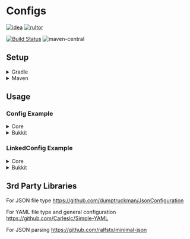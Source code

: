 # Configs

[![idea](https://www.elegantobjects.org/intellij-idea.svg)](https://www.jetbrains.com/idea/)
[![rultor](https://www.rultor.com/b/yegor256/rultor)](https://www.rultor.com/p/portlek/configs)

[![Build Status](https://travis-ci.com/portlek/configs.svg?branch=master)](https://travis-ci.com/portlek/configs)
![maven-central](https://img.shields.io/maven-central/v/io.github.portlek/configs-core)
## Setup

<details>
<summary>Gradle</summary>

```gradle
plugins {
    id "com.github.johnrengelman.shadow" version "5.2.0"
}

repositories {
    mavenCentral()
}

dependencies {
    // For the all project type
    implementation("io.github.portlek:configs-core:${version}")
    // If you don't make an application which has not the snakeyaml add the implementation.
    implementation("org.yaml:snakeyaml:1.26")

    // For the bukkit projects
    // You don't have to add snakeyaml implementation into bukkit plugins,
    // it because Bukkit has already snakeyaml implementation in it.
    implementation("io.github.portlek:configs-bukkit:${version}")
}

shadowJar {
    relocate('io.github.portlek.configs', "your.package.path.to.relocate")
    // other stuffs.
}
```
</details>

<details>
<summary>Maven</summary>

```xml
<dependencies>
    <!-- For the all project type -->
    <dependency>
      <groupId>io.github.portlek</groupId>
      <artifactId>configs-core</artifactId>
      <version>${version}</version>
    </dependency>
    <!-- If you don't make an application which has not the snakeyaml add the implementation. -->
    <dependency>
      <groupId>org.yaml</groupId>
      <artifactId>snakeyaml</artifactId>
      <version>1.26</version>
    </dependency>
    <!-- For the bukkit projects -->
    <dependency>
      <groupId>io.github.portlek</groupId>
      <artifactId>configs-bukkit</artifactId>
      <version>${version}</version>
    </dependency>
</dependencies>
```

Also you have to make relocation for the library with;

```xml
<plugin>
    <groupId>org.apache.maven.plugins</groupId>
    <artifactId>maven-shade-plugin</artifactId>
    <version>3.2.2</version>
    <configuration>
        <!-- Other settings -->
        <relocations>
            <relocation>
                <pattern>io.github.portlek.configs</pattern>
                <!-- Replace this -->
                <shadedPattern>[YOUR PACKAGE].configs</shadedPattern>
            </relocation>
        </relocations>
    </configuration>
    <executions>
        <execution>
            <phase>package</phase>
            <goals>
                <goal>shade</goal>
            </goals>
        </execution>
    </executions>
</plugin>
```
</details>

## Usage

### Config Example

<details>
<summary>Core</summary>

```java
import io.github.portlek.configs.FileManaged;
import io.github.portlek.configs.ConfigSection;

@Config(
  name = "config"
)
public final class TestConfig extends FileManaged {

  @Instance
  public final TestConfig.TestSection testSection = new TestConfig.TestSection();

  @Value
  public String test = "test";

  @Section(path = "test-section")
  public final class TestSection extends ConfigSection {

    @Value
    public String test_section_string = "test";

  }

}
```

The result will be like that;

```yml
test: 'test'
test-section:
  test-section-string: 'test'
```
</details>

<details>
<summary>Bukkit</summary>

```java
import io.github.portlek.configs.BukkitManaged;
import io.github.portlek.configs.BukkitSection;

@Config(
  name = "config"
)
public final class TestConfig extends BukkitManaged {

  @Instance
  public final TestConfig.TestSection testSection = new TestConfig.TestSection();

  @Value
  public String test = "test";

  @Section(path = "test-section")
  public final class TestSection extends BukkitSection {

    @Value
    public String test_section_string = "test";

  }

}
```

The result will be like that;

```yml
test: 'test'
test-section:
  test-section-string: 'test'
```
</details>

### LinkedConfig Example

<details>
<summary>Core</summary>

```java
import io.github.portlek.configs.LinkedFileManaged;
import io.github.portlek.configs.util.MapEntry;

@LinkedConfig(configs = {
  @Config(
    name = "en"
  ),
  @Config(
    name = "tr"
  ),
})
public final class TestLinkedConfig extends LinkedFileManaged {

  public TestLinkedConfig(@NotNull final TestConfig testConfig) {
    super(testConfig.language, MapEntry.from("config", testConfig));
  }

  @NotNull
  public TestConfig getConfig() {
    return (TestConfig) this.pull("config");
  }

  @Value
  public String same_in_every_language = match(s -> 
      Optional.of("Same in every language!")
  );

  @Value
  public String test = match(s -> {
    if (s.equals("en")) {
      return Optional.of("English words!");
    } else if (s.equals("tr")) {
      return Optional.of("Türkçe kelimeler!");
    }
    return Optional.empty();
  });

}
```

The result will be like that;

(en.yml file)
```yml
test: 'English words!'
```
(tr.yml file)
```yml
test: 'Türkçe kelimeler!'
```
</details>

<details>
<summary>Bukkit</summary>

```java
import io.github.portlek.configs.BukkitLinkedManaged;
import io.github.portlek.configs.util.MapEntry;

@LinkedConfig(configs = {
  @Config(
    name = "en"
  ),
  @Config(
    name = "tr"
  ),
})
public final class TestLinkedConfig extends BukkitLinkedManaged {

  public TestLinkedConfig(@NotNull final TestConfig testConfig) {
    super(testConfig.language, MapEntry.from("config", testConfig));
  }

  @NotNull
  public TestConfig getConfig() {
    return (TestConfig) this.pull("config");
  }

  @Value
  public String same_in_every_language = match(s -> 
      Optional.of("Same in every language!")
  );

  @Value
  public String test = match(s -> {
    if (s.equals("en")) {
      return Optional.of("English words!");
    } else if (s.equals("tr")) {
      return Optional.of("Türkçe kelimeler!");
    }
    return Optional.empty();
  });

}
```

The result will be like that;

(en.yml file)
```yml
test: 'English words!'
```
(tr.yml file)
```yml
test: 'Türkçe kelimeler!'
```
</details>

## 3rd Party Libraries
For JSON file type https://github.com/dumptruckman/JsonConfiguration

For YAML file type and general configuration https://github.com/Carleslc/Simple-YAML

For JSON parsing https://github.com/ralfstx/minimal-json
